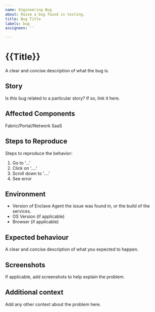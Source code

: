 ```yaml
---
name: Engineering Bug
about: Raise a bug found in testing.
title: Bug Title
labels: bug
assignees: ''

---
```


# {{Title}}

A clear and concise description of what the bug is.

## Story

Is this bug related to a particular story? If so, link it here.

## Affected Components

Fabric/Portal/Network SaaS

## Steps to Reproduce

Steps to reproduce the behavior:
1. Go to '...'
2. Click on '....'
3. Scroll down to '....'
4. See error

## Environment

- Version of Enclave Agent the issue was found in, or the build of the services.
- OS Version (if applicable)
- Browser (if applicable)

## Expected behaviour

A clear and concise description of what you expected to happen.

## Screenshots

If applicable, add screenshots to help explain the problem.

## Additional context

Add any other context about the problem here.
